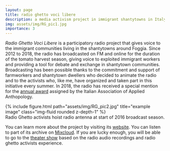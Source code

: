 ```yaml
---
layout: page
title: radio ghetto voci libere
description: a media activism project in immigrant shantytowns in Italy.
img: assets/img/RG_pic1.jpg
importance: 3
---
```


*Radio Ghetto Voci Libere* is a participatory radio project that gives voice to the immigrant communities living in the shantytowns around Foggia. Since 2012 to 2018, the radio has broadcasted on FM and online for the duration of the tomato harvest season, giving voice to exploited immigrant workers and providing a tool for debate and exchange in shantytown communities. Broadcasting has been possible thanks to the commitment and support of farmworkers and shantytown dwellers who decided to animate the radio and to the activists who, like me, have organized and taken part in this initiative every summer. In 2018, the radio has received a special mention for the [annual award](http://www.antropologiaapplicata.com/portfolio/radio-ghetto/) assigned by the Italian Association of Applied Anthopology.

<div class="row">
    <div class="col-sm mt-3 mt-md-0">
        {% include figure.html path="assets/img/RG_pic2.jpg" title="example image" class="img-fluid rounded z-depth-1" %}
    </div>
</div>
<div class="caption">
    Radio Ghetto activists hoist radio antenna at start of 2016 broadcast season.
</div>

You can learn more about the project by visiting its [website](https://radioghettovocilibere.wordpress.com/). You can listen to part of its archive on [Mixcloud](https://www.mixcloud.com/radioghetto/). If you are lucky enough, you will be able to go to the [theater show](https://www.cranpi.com/radio-ghetto-voci-libere/) based on the radio audio recordings and radio ghetto activists experience.
